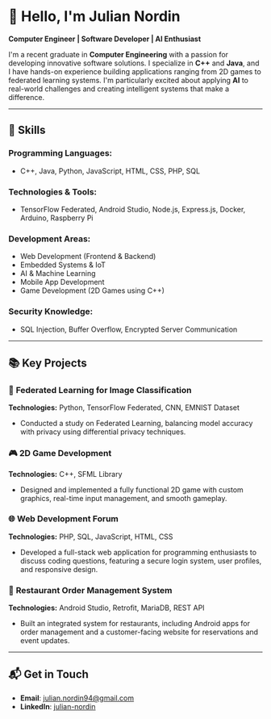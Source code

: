 # 👋 Hello, I'm Julian Nordin  
**Computer Engineer | Software Developer | AI Enthusiast**  

I'm a recent graduate in **Computer Engineering** with a passion for developing innovative software solutions. I specialize in **C++** and **Java**, and I have hands-on experience building applications ranging from 2D games to federated learning systems. I'm particularly excited about applying **AI** to real-world challenges and creating intelligent systems that make a difference.  

---

## 🌟 **Skills**
### **Programming Languages**:
- C++, Java, Python, JavaScript, HTML, CSS, PHP, SQL

### **Technologies & Tools**:
- TensorFlow Federated, Android Studio, Node.js, Express.js, Docker, Arduino, Raspberry Pi

### **Development Areas**:
- Web Development (Frontend & Backend)
- Embedded Systems & IoT
- AI & Machine Learning
- Mobile App Development
- Game Development (2D Games using C++)

### **Security Knowledge**:
- SQL Injection, Buffer Overflow, Encrypted Server Communication

---

## 📚 **Key Projects**
### 🧠 **Federated Learning for Image Classification**  
**Technologies:** Python, TensorFlow Federated, CNN, EMNIST Dataset  
- Conducted a study on Federated Learning, balancing model accuracy with privacy using differential privacy techniques.  

### 🎮 **2D Game Development**  
**Technologies:** C++, SFML Library  
- Designed and implemented a fully functional 2D game with custom graphics, real-time input management, and smooth gameplay.  

### 🌐 **Web Development Forum**  
**Technologies:** PHP, SQL, JavaScript, HTML, CSS  
- Developed a full-stack web application for programming enthusiasts to discuss coding questions, featuring a secure login system, user profiles, and responsive design.

### 🍴 **Restaurant Order Management System**  
**Technologies:** Android Studio, Retrofit, MariaDB, REST API  
- Built an integrated system for restaurants, including Android apps for order management and a customer-facing website for reservations and event updates.  

---

## 📬 **Get in Touch**
- **Email**: [julian.nordin94@gmail.com](mailto:julian.nordin94@gmail.com)  
- **LinkedIn**: [julian-nordin](https://www.linkedin.com/in/julian-nordin/)
